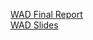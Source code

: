 <a href="Resource/WAD_FINAL_REPORT.pdf">WAD Final Report</a> <br>
<a href="Resource/WAD_SLIDES.pdf">WAD Slides</a> <br>
